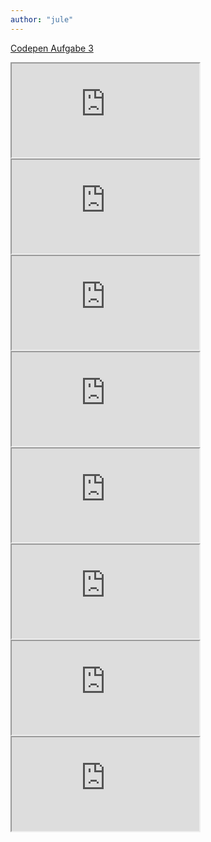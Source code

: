 ```yaml
---
author: "jule"
---
```

[Codepen Aufgabe 3](https://codepen.io/julejeschke/full/vYojBwr)
<iframe class="image" src="https://drive.google.com/file/d/1FG5I7WFxR7L9ga9VMSUb2PeHCMhAA8z1/preview"></iframe>
<iframe class="image" src="https://drive.google.com/file/d/1B0QR7UhM8DL3v56ozWckdVT06xiwuGjG/preview"></iframe>
<iframe class="image" src="https://drive.google.com/file/d/1PXkBrn9cRhaTtR1FNUA3Af8uKvkVX4VN/preview"></iframe>
<iframe class="image" src="https://drive.google.com/file/d/1PlKY_sLxs_cPsJMaWzK1UbDdux8fVE2A/preview"></iframe>
<iframe class="image" src="https://drive.google.com/file/d/1zXYz923kovckcrTaMRcRjYXLFQIzGfKA/preview"></iframe>
<iframe class="image" src="https://drive.google.com/file/d/1B0VIDwTp2ykLvYVYxpxkkEldlksmqnAZ/preview"></iframe>
<iframe class="image" src="https://drive.google.com/file/d/1JUG0fLPMMf3w6ZnC0JYck_cxO9gM6YNd/preview"></iframe>
<iframe class="image" src="https://drive.google.com/file/d/1wHVtq-WpqTuEbVHKvR5ah7JEs_O_fZ8Y/preview"></iframe>
